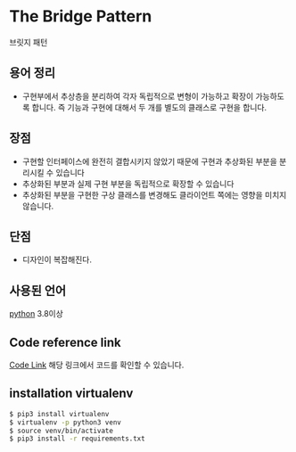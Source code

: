 # The Bridge Pattern
브릿지 패턴

## 용어 정리
* 구현부에서 추상층을 분리하여 각자 독립적으로 변형이 가능하고 확장이 가능하도록 합니다. 즉 기능과 구현에 대해서 두 개를 별도의 클래스로 구현을 합니다.


## 장점
* 구현할 인터페이스에 완전히 결합시키지 않았기 때문에 구현과 추상화된 부분을 분리시킬 수 있습니다
* 추상화된 부분과 실제 구현 부분을 독립적으로 확장할 수 있습니다
* 추상화된 부분을 구현한 구상 클래스를 변경해도 클라이언트 쪽에는 영향을 미치지 않습니다.

## 단점
* 디자인이 복잡해진다.


## 사용된 언어
[python] 3.8이상 
 
## Code reference link
[Code Link] 해당 링크에서 코드를 확인할 수 있습니다.

## installation virtualenv
```sh
$ pip3 install virtualenv
$ virtualenv -p python3 venv
$ source venv/bin/activate
$ pip3 install -r requirements.txt
```


[//]: # (These are reference links used in the body of this note and get stripped out when the markdown processor does its job. There is no need to format nicely because it shouldn't be seen. Thanks SO - http://stackoverflow.com/questions/4823468/store-comments-in-markdown-syntax)

   [fount logo]: <https://fount.co/wp-content/uploads/2017/07/fount-ci@2x.png>
   [python]: <https://www.python.org/>
   [Django]: <https://www.djangoproject.com/>
   [Django Rest Framework]: <http://www.django-rest-framework.org/>
   [Django Rest Swagger]: <https://django-rest-swagger.readthedocs.io>
   [Code Link]: <https://www.youtube.com/watch?v=t0mCrXHsLbI>
